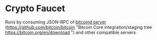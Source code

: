 # Crypto Faucet
Runs by consuming JSON-RPC of [bitcoind server](https://www.google.com "Google's Homepage")
 (https://github.com/bitcoin/bitcoin "Bitcoin Core integration/staging tree https://bitcoin.org/en/download
") and other compatible servers 

